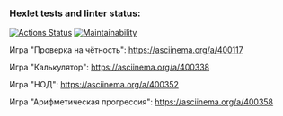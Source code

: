 ### Hexlet tests and linter status:
[![Actions Status](https://github.com/poymanov/php-project-lvl1/workflows/hexlet-check/badge.svg)](https://github.com/poymanov/php-project-lvl1/actions)
[![Maintainability](https://api.codeclimate.com/v1/badges/a99a88d28ad37a79dbf6/maintainability)](https://codeclimate.com/github/codeclimate/codeclimate/maintainability)

Игра "Проверка на чётность":
https://asciinema.org/a/400117

Игра "Калькулятор":
https://asciinema.org/a/400338

Игра "НОД":
https://asciinema.org/a/400352

Игра "Арифметическая прогрессия":
https://asciinema.org/a/400358
